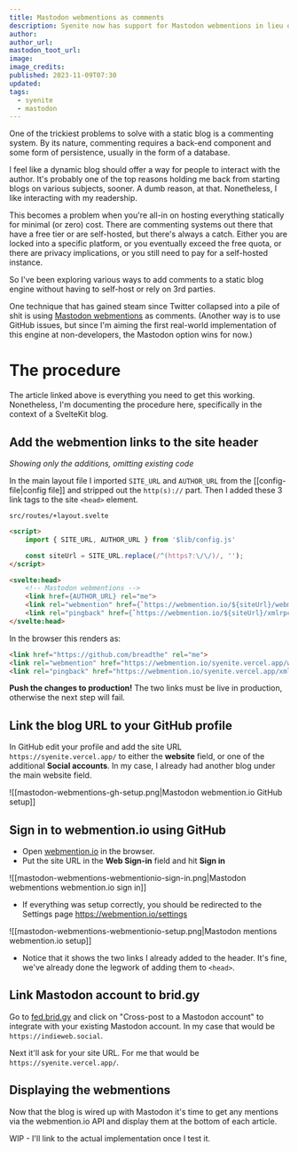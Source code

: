```yaml
---
title: Mastodon webmentions as comments
description: Syenite now has support for Mastodon webmentions in lieu of a commenting system
author:
author_url:
mastodon_toot_url: 
image: 
image_credits: 
published: 2023-11-09T07:30
updated:
tags:
  - syenite
  - mastodon
---
```


One of the trickiest problems to solve with a static blog is a commenting system. By its nature, commenting requires a back-end component and some form of persistence, usually in the form of a database.

I feel like a dynamic blog should offer a way for people to interact with the author. It's probably one of the top reasons holding me back from starting blogs on various subjects, sooner. A dumb reason, at that. Nonetheless, I like interacting with my readership.

This becomes a problem when you're all-in on hosting everything statically for minimal (or zero) cost. There are commenting systems out there that have a free tier or are self-hosted, but there's always a catch. Either you are locked into a specific platform, or you eventually exceed the free quota, or there are privacy implications, or you still need to pay for a self-hosted instance.

So I've been exploring various ways to add comments to a static blog engine without having to self-host or rely on 3rd parties.

One technique that has gained steam since Twitter collapsed into a pile of shit is using [Mastodon webmentions](https://www.codingwithjesse.com/blog/add-mastodon-replies-to-your-blog/) as comments. (Another way is to use GitHub issues, but since I'm aiming the first real-world implementation of this engine at non-developers, the Mastodon option wins for now.)

# The procedure

The article linked above is everything you need to get this working. Nonetheless, I'm documenting the procedure here, specifically in the context of a SvelteKit blog.

## Add the webmention links to the site header

*Showing only the additions, omitting existing code*

In the main layout file I imported `SITE_URL` and `AUTHOR_URL` from the [[config-file|config file]] and stripped out the `http(s)://` part. Then I added these 3 link tags to the site `<head>` element.

`src/routes/+layout.svelte`
```html
<script>
    import { SITE_URL, AUTHOR_URL } from '$lib/config.js'

	const siteUrl = SITE_URL.replace(/^(https?:\/\/)/, '');
</script>

<svelte:head>
    <!-- Mastodon webmentions -->
	<link href={AUTHOR_URL} rel="me">
    <link rel="webmention" href={`https://webmention.io/${siteUrl}/webmention`} />
    <link rel="pingback" href={`https://webmention.io/${siteUrl}/xmlrpc`} />
</svelte:head>
```

In the browser this renders as:

```html
<link href="https://github.com/breadthe" rel="me">
<link rel="webmention" href="https://webmention.io/syenite.vercel.app/webmention">
<link rel="pingback" href="https://webmention.io/syenite.vercel.app/xmlrpc">
```

**Push the changes to production!** The two links must be live in production, otherwise the next step will fail.

## Link the blog URL to your GitHub profile

In GitHub edit your profile and add the site URL `https://syenite.vercel.app/` to either the **website** field, or one of the additional **Social accounts**. In my case, I already had another blog under the main website field.

![[mastodon-webmentions-gh-setup.png|Mastodon webmention.io GitHub setup]]
## Sign in to webmention.io using GitHub

- Open [webmention.io](https://webmention.io/) in the browser.
- Put the site URL in the **Web Sign-in** field and hit **Sign in**

![[mastodon-webmentions-webmentionio-sign-in.png|Mastodon webmentions webmention.io sign in]]

- If everything was setup correctly, you should be redirected to the Settings page https://webmention.io/settings

![[mastodon-webmentions-webmentionio-setup.png|Mastodon mentions webmention.io setup]]

- Notice that it shows the two links I already added to the header. It's fine, we've already done the legwork of adding them to `<head>`.

## Link Mastodon account to brid.gy

Go to [fed.brid.gy](https://fed.brid.gy/) and click on "Cross-post to a Mastodon account" to integrate with your existing Mastodon account. In my case that would be `https://indieweb.social`.

Next it'll ask for your site URL. For me that would be `https://syenite.vercel.app/`.

## Displaying the webmentions

Now that the blog is wired up with Mastodon it's time to get any mentions via the webmention.io API and display them at the bottom of each article.

WIP - I'll link to the actual implementation once I test it.



